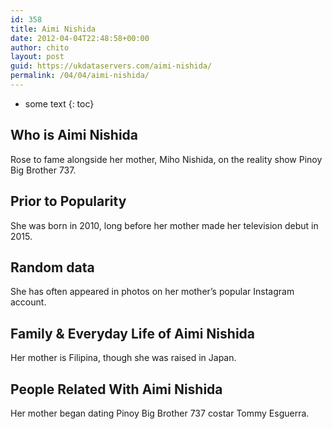 ```yaml
---
id: 358
title: Aimi Nishida
date: 2012-04-04T22:48:58+00:00
author: chito
layout: post
guid: https://ukdataservers.com/aimi-nishida/
permalink: /04/04/aimi-nishida/
---
```


* some text
{: toc}


## Who is  Aimi Nishida



Rose to fame alongside her mother, Miho Nishida, on the reality show Pinoy Big Brother 737. 

      
      
      
## Prior to Popularity 



She was born in 2010, long before her mother made her television debut in 2015. 

      
      
      
## Random data 



She has often appeared in photos on her mother&#8217;s popular Instagram account. 

      
      
      
## Family & Everyday Life of Aimi Nishida



Her mother is Filipina, though she was raised in Japan. 

      
      
      
## People Related With  Aimi Nishida



Her mother began dating Pinoy Big Brother 737 costar Tommy Esguerra. 

      
    
  



    
    
  
